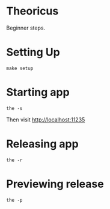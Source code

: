 # Theoricus

Beginner steps.

# Setting Up

````
make setup
````

# Starting app

````
the -s
````

Then visit [http://localhost:11235](http://localhost:11235)

# Releasing app

````
the -r
````

# Previewing release

````
the -p
````

